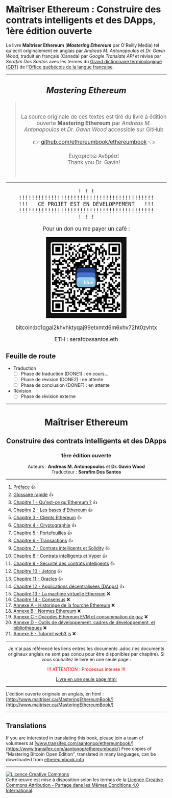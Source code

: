 # Maîtriser Ethereum : Construire des contrats intelligents et des DApps, 1ère édition ouverte

Le livre **Maîtriser Ethereum** (_**Mastering Ethereum**_ par O'Reilly Media) tel qu'écrit originalement en anglais par _Andreas M. Antonopoulos_ et _Dr. Gavin Wood_, traduit en français (Canada) par _Google Translate API_ et révisé par _Serafim Dos Santos_ avec les termes du [Grand dictionnaire terminologique (GDT)](https://gdt.oqlf.gouv.qc.ca/) de l'[Office qu&eacute;b&eacute;cois de la langue fran&ccedil;aise](https://www.oqlf.gouv.qc.ca/).

---

<!-- center>
<img src="assets/ME1OE-GITHUB_BANNER-002.jpg" alt="Maîtriser Ethereum: Implémenter des contrats intelligents" width="96%"/>
</center -->

<center style="font-size:1.2em;">
<h2><em>Mastering Ethereum</em></h2>
<blockquote><br><p>
La source originale de ces textes est tiré du livre à édition ouverte <strong>Mastering Ethereum</strong> par <em>Andreas M. Antonopoulos</em> et <em>Dr. Gavin Wood</em> accessible sur GitHub
</p>
<p>
👉 <a href="https://github.com/ethereumbook/ethereumbook">github.com/ethereumbook/ethereumbook</a> 👈
</p>
<p>Ευχαριστώ Ανδρέα!<br>
Thank you Dr. Gavin!</p><br>
</blockquote>
<hr>
<pre>
! ! !
!!!!!!!!!!!!!!!!!!!!!!!!!!!!!!!!!!!!!!!!!!
!!!   CE PROJET EST EN DÉVELOPPEMENT   !!!
!!!!!!!!!!!!!!!!!!!!!!!!!!!!!!!!!!!!!!!!!!
! ! !
</pre>

<div style="">
<p>Pour un don ou me payer un café :</p>
<img src="assets/bluewallet-bitcoin-sponsoring-qr-code.jpg" alt="" style="max-width:50%;">
<p>bitcoin:bc1qgal2khvhktyqaj99etxmtd6m6xhv72ht0zvhtx</p>
<p>ETH : serafdossantos.eth</p>
</div>

</center>

## Feuille de route

* Traduction
  - [ ] Phase de traduction (DONE1) : en cours...
  - [ ] Phase de révision (DONE2) : en attente
  - [ ] Phase de conclusion (DONEF) : en attente
* Révision
  - [ ] Phase de révision externe

<center>
<hr />
<h1>Maîtriser Ethereum</h1>
<h2>Construire des contrats intelligents et des DApps</h2>
<h3>1ère édition ouverte</h3>
<p>Auteurs : <strong>Andreas M. Antonopoulos</strong> et <strong>Dr. Gavin Wood</strong> <br />
Traducteur : <strong>Serafim Dos Santos</strong></p>
</center>

---

1. [Préface](html/for_use_ethereumbook_preface_open_editiontxt_fr_CA.html) 👍
2. [Glossaire rapide](html/for_use_ethereumbook_glossarytxt_fr_CA.html) 👍
3. [Chapitre 1 - Qu&#39;est-ce qu&#39;Ethereum ?](html/for_use_ethereumbook_01what-istxt_fr_CA.html) 👍
4. [Chapitre 2 - Les bases d&#39;Ethereum](html/for_use_ethereumbook_02introtxt_fr_CA.html) 👍
5. [Chapitre 3 - Clients Ethereum](html/for_use_ethereumbook_03clientstxt_fr_CA.html) 👍
6. [Chapitre 4 - Cryptographie](html/for_use_ethereumbook_04keys-addressestxt_fr_CA.html) 👍
7. [Chapitre 5 - Portefeuilles](html/for_use_ethereumbook_05walletstxt_fr_CA.html) 👍
8. [Chapitre 6 - Transactions](html/for_use_ethereumbook_06transactionstxt_fr_CA.html) 👍
9. [Chapitre 7 - Contrats intelligents et Solidity](html/for_use_ethereumbook_07smart-contracts-soliditytxt_fr_CA.html) 👍
10. [Chapitre 8 - Contrats intelligents et Vyper](html/for_use_ethereumbook_08smart-contracts-vypertxt_fr_CA.html) 👍
11. [Chapitre 9 - Sécurité des contrats intelligents](html/for_use_ethereumbook_09smart-contracts-securitytxt_fr_CA.html) 👍
12. [Chapitre 10 - Jetons](html/for_use_ethereumbook_10tokenstxt_fr_CA.html) 👍
13. [Chapitre 11 - Oracles](html/for_use_ethereumbook_11oraclestxt_fr_CA.html) 👍
14. [Chapitre 12 - Applications décentralisées (DApps)](html/for_use_ethereumbook_12dappstxt_fr_CA.html) 👍
15. [Chapitre 13 - La machine virtuelle Ethereum](html/for_use_ethereumbook_13evmtxt_fr_CA.html) ❌
16. [Chapitre 14 - Consensus](html/for_use_ethereumbook_14consensustxt_fr_CA.html) ❌
17. [Annexe A - Historique de la fourche Ethereum](html/for_use_ethereumbook_appdx-forks-historytxt_fr_CA.html) ❌
18. [Annexe B - Normes Ethereum](html/for_use_ethereumbook_appdx-standards-eip-erctxt_fr_CA.html) ❌
19. [Annexe C - Opcodes Ethereum EVM et consommation de gaz](html/for_use_ethereumbook_appdx-evm-opcodes-gastxt_fr_CA.html) ❌
20. [Annexe D - Outils de développement, cadres de développement, et bibliothèques](html/for_use_ethereumbook_appdx-dev-toolstxt_fr_CA.html) ❌
21. [Annexe E - Tutoriel web3.js](html/for_use_ethereumbook_appdx-web3js-tutorialtxt_fr_CA.html) ❌

---

<center>
<p>Je n'ai pas référencé les liens entres les documents .adoc (les documents originaux anglais ne sont pas concu pour être disponibles par chapitre). Si vous souhaîtez le livre en une seule page :</p>

<p style="color:red;">!!! ATTENTION : Processus intense !!!</p>

<a href="https://ethereum.maitriser.ca/html/book.html" alt="Livre Maîtriser Bitcoin en une seule page html">Livre en une seule page html</a>
</center>

---

L'édition ouverte originale en anglais, en html : [http://www.maitriser.ca/MasteringEthereumBook/](http://www.maitriser.ca/MasteringEthereumBook/)

---

## Translations

If you are interested in translating this book, please join a team of volunteers at [www.transifex.com/aantonop/ethereumbook/](https://www.transifex.com/aantonop/ethereumbook/)
Free copies of "Mastering Bitcoin Open Edition", translated in many languages, can be downloaded from [ethereumbook.info](https://bitcoinbook.info)

---

<a rel="license" href="http://creativecommons.org/licenses/by-sa/4.0/"><img alt="Licence Creative Commons" style="border-width:0" src="https://i.creativecommons.org/l/by-sa/4.0/88x31.png" /></a><br />Cette œuvre est mise à disposition selon les termes de la <a rel="license" href="http://creativecommons.org/licenses/by-sa/4.0/">Licence Creative Commons Attribution -  Partage dans les Mêmes Conditions 4.0 International</a>.
